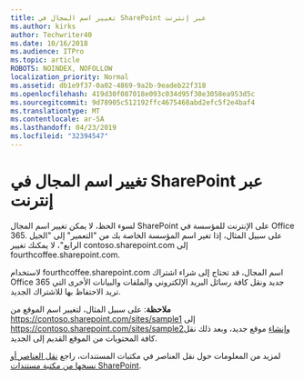 ```yaml
---
title: تغيير اسم المجال في SharePoint عبر إنترنت
ms.author: kirks
author: Techwriter40
ms.date: 10/16/2018
ms.audience: ITPro
ms.topic: article
ROBOTS: NOINDEX, NOFOLLOW
localization_priority: Normal
ms.assetid: db1e9f37-0a02-4869-9a2b-9eadeb22f318
ms.openlocfilehash: 419d30f087018e093c034d95f30e3058ea953d5c
ms.sourcegitcommit: 9d78905c512192ffc4675468abd2efc5f2e4baf4
ms.translationtype: MT
ms.contentlocale: ar-SA
ms.lasthandoff: 04/23/2019
ms.locfileid: "32394547"
---
```

# <a name="change-domain-name-in-sharepoint-online"></a>تغيير اسم المجال في SharePoint عبر إنترنت

لسوء الحظ، لا يمكن تغيير اسم المجال SharePoint على الإنترنت للمؤسسة في Office 365. على سبيل المثال، إذا تغير اسم المؤسسة الخاصة بك من "التعمير" إلى "الجيل الرابع"، لا يمكنك تغيير contoso.sharepoint.com إلى fourthcoffee.sharepoint.com.
  
لاستخدام fourthcoffee.sharepoint.com اسم المجال، قد تحتاج إلى شراء اشتراك Office 365 جديد ونقل كافة رسائل البريد الإلكتروني والملفات والبيانات الأخرى التي تريد الاحتفاظ بها للاشتراك الجديد.
  
 **ملاحظة**: على سبيل المثال، لتغيير اسم الموقع من https://contoso.sharepoint.com/sites/sample1 إلى https://contoso.sharepoint.com/sites/sample2وإنشاء موقع جديد، وبعد ذلك نقل كافة المحتويات من الموقع القديم إلى الجديد. 
  
لمزيد من المعلومات حول نقل العناصر في مكتبات المستندات، راجع [نقل العناصر أو نسخها من مكتبة مستندات SharePoint](https://go.microsoft.com/fwlink/?linkid=2025831).
  

